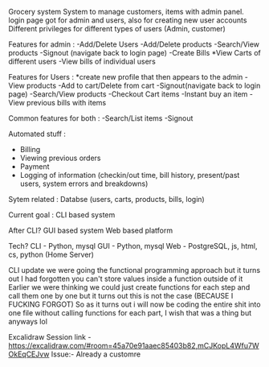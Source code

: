 Grocery system
System to manage customers, items with admin panel. login page got for admin and users, also for creating new user accounts
Different privileges for different types of users (Admin, customer)

Features for admin :
-Add/Delete Users
-Add/Delete products
-Search/View products
-Signout (navigate back to login page)
-Create Bills
*View Carts of different users
-View bills of individual users

Features for Users :
*create new profile that then appears to the admin
-View products
-Add to cart/Delete from cart
-Signout(navigate back to login page)
-Search/View products
-Checkout Cart items
-Instant buy an item
-View previous bills with items

Common features for both :
-Search/List items
-Signout

Automated stuff :
- Billing
- Viewing previous orders
- Payment
- Logging of information (checkin/out time, bill history, present/past users, system errors and breakdowns)


Sytem related :
Databse (users, carts, products, bills, login)

Current goal :
CLI based system

After CLI?
GUI based system
Web based platform

Tech?
CLI - Python, mysql
GUI - Python, mysql
Web - PostgreSQL, js, html, cs, python (Home Server)

CLI update
we were going the functional programming approach but it turns out I had forgotten you can't store values inside a function outside of it
Earlier we were thinking we could just create functions for each step and call them one by one but it turns out this is not the case (BECAUSE I FUCKING FORGOT)
So as it turns out i will now be coding the entire shit into one file without calling functions for each part, I wish that was a thing but anyways lol


Excalidraw Session link - https://excalidraw.com/#room=45a70e91aaec85403b82,mCJKopL4Wfu7WOkEqCEJvw
Issue:- Already a customre

